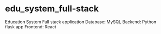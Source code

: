 # edu_system_full-stack
 Education System Full stack application
 Database: MySQL
 Backend: Python flask app
 Frontend: React
